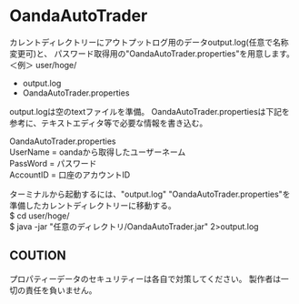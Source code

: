 # OandaAutoTrader
カレントディレクトリーにアウトプットログ用のデータoutput.log(任意で名称変更可)と、
パスワード取得用の"OandaAutoTrader.properties"を用意します。
＜例＞
user/hoge/
- output.log
- OandaAutoTrader.properties

output.logは空のtextファイルを準備。
OandaAutoTrader.propertiesは下記を参考に、テキストエディタ等で必要な情報を書き込む。

OandaAutoTrader.properties<br>
UserName = oandaから取得したユーザーネーム<br>
PassWord = パスワード<br>
AccountID = 口座のアカウントID<br>

ターミナルから起動するには、"output.log" "OandaAutoTrader.properties"を準備したカレントディレクトリーに移動する。<br>
$ cd user/hoge/<br>
$ java -jar "任意のディレクトリ/OandaAutoTrader.jar" 2>output.log<br>

COUTION
----------------------------------------
プロパティーデータのセキュリティーは各自で対策してください。
製作者は一切の責任を負いません。
